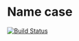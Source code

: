 # Name case
[![Build Status](https://travis-ci.org/wzshiming/namecase.svg?branch=master)](https://travis-ci.org/wzshiming/namecase)
